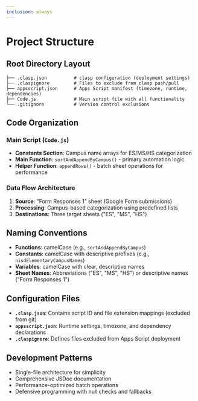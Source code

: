 ```yaml
---
inclusion: always
---
```


# Project Structure

## Root Directory Layout

```
├── .clasp.json          # clasp configuration (deployment settings)
├── .claspignore         # Files to exclude from clasp push/pull
├── appsscript.json      # Apps Script manifest (timezone, runtime, dependencies)
├── Code.js              # Main script file with all functionality
└── .gitignore           # Version control exclusions
```

## Code Organization

### Main Script (`Code.js`)

- **Constants Section**: Campus name arrays for ES/MS/HS categorization
- **Main Function**: `sortAndAppendByCampus()` - primary automation logic
- **Helper Function**: `appendRows()` - batch sheet operations for performance

### Data Flow Architecture

1. **Source**: "Form Responses 1" sheet (Google Form submissions)
2. **Processing**: Campus-based categorization using predefined lists
3. **Destinations**: Three target sheets ("ES", "MS", "HS")

## Naming Conventions

- **Functions**: camelCase (e.g., `sortAndAppendByCampus`)
- **Constants**: camelCase with descriptive prefixes (e.g., `nisdElementaryCampusNames`)
- **Variables**: camelCase with clear, descriptive names
- **Sheet Names**: Abbreviations ("ES", "MS", "HS") or descriptive names ("Form Responses 1")

## Configuration Files

- **`.clasp.json`**: Contains script ID and file extension mappings (excluded from git)
- **`appsscript.json`**: Runtime settings, timezone, and dependency declarations
- **`.claspignore`**: Defines files excluded from Apps Script deployment

## Development Patterns

- Single-file architecture for simplicity
- Comprehensive JSDoc documentation
- Performance-optimized batch operations
- Defensive programming with null checks and fallbacks
